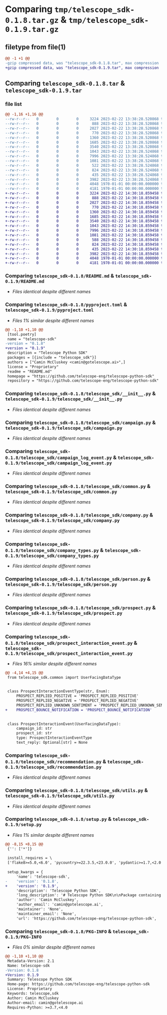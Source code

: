 # Comparing `tmp/telescope_sdk-0.1.8.tar.gz` & `tmp/telescope_sdk-0.1.9.tar.gz`

## filetype from file(1)

```diff
@@ -1 +1 @@
-gzip compressed data, was "telescope_sdk-0.1.8.tar", max compression
+gzip compressed data, was "telescope_sdk-0.1.9.tar", max compression
```

## Comparing `telescope_sdk-0.1.8.tar` & `telescope_sdk-0.1.9.tar`

### file list

```diff
@@ -1,16 +1,16 @@
--rw-r--r--   0        0        0     3224 2023-02-22 13:38:28.520868 telescope_sdk-0.1.8/README.md
--rw-r--r--   0        0        0      888 2023-02-22 13:38:28.520868 telescope_sdk-0.1.8/pyproject.toml
--rw-r--r--   0        0        0     2027 2023-02-22 13:38:28.520868 telescope_sdk-0.1.8/telescope_sdk/__init__.py
--rw-r--r--   0        0        0      770 2023-02-22 13:38:28.520868 telescope_sdk-0.1.8/telescope_sdk/campaign.py
--rw-r--r--   0        0        0     1360 2023-02-22 13:38:28.520868 telescope_sdk-0.1.8/telescope_sdk/campaign_log_event.py
--rw-r--r--   0        0        0     1685 2023-02-22 13:38:28.520868 telescope_sdk-0.1.8/telescope_sdk/common.py
--rw-r--r--   0        0        0     3540 2023-02-22 13:38:28.520868 telescope_sdk-0.1.8/telescope_sdk/company.py
--rw-r--r--   0        0        0     1043 2023-02-22 13:38:28.524868 telescope_sdk-0.1.8/telescope_sdk/company_types.py
--rw-r--r--   0        0        0     7996 2023-02-22 13:38:28.524868 telescope_sdk-0.1.8/telescope_sdk/person.py
--rw-r--r--   0        0        0     1081 2023-02-22 13:38:28.524868 telescope_sdk-0.1.8/telescope_sdk/prospect.py
--rw-r--r--   0        0        0      522 2023-02-22 13:38:28.524868 telescope_sdk-0.1.8/telescope_sdk/prospect_interaction_event.py
--rw-r--r--   0        0        0      824 2023-02-22 13:38:28.524868 telescope_sdk-0.1.8/telescope_sdk/recommendation.py
--rw-r--r--   0        0        0      435 2023-02-22 13:38:28.524868 telescope_sdk-0.1.8/telescope_sdk/sequence.py
--rw-r--r--   0        0        0     3982 2023-02-22 13:38:28.524868 telescope_sdk-0.1.8/telescope_sdk/utils.py
--rw-r--r--   0        0        0     4048 1970-01-01 00:00:00.000000 telescope_sdk-0.1.8/setup.py
--rw-r--r--   0        0        0     4181 1970-01-01 00:00:00.000000 telescope_sdk-0.1.8/PKG-INFO
+-rw-r--r--   0        0        0     3224 2023-02-22 14:30:18.859458 telescope_sdk-0.1.9/README.md
+-rw-r--r--   0        0        0      888 2023-02-22 14:30:18.859458 telescope_sdk-0.1.9/pyproject.toml
+-rw-r--r--   0        0        0     2027 2023-02-22 14:30:18.859458 telescope_sdk-0.1.9/telescope_sdk/__init__.py
+-rw-r--r--   0        0        0      770 2023-02-22 14:30:18.859458 telescope_sdk-0.1.9/telescope_sdk/campaign.py
+-rw-r--r--   0        0        0     1360 2023-02-22 14:30:18.859458 telescope_sdk-0.1.9/telescope_sdk/campaign_log_event.py
+-rw-r--r--   0        0        0     1685 2023-02-22 14:30:18.859458 telescope_sdk-0.1.9/telescope_sdk/common.py
+-rw-r--r--   0        0        0     3540 2023-02-22 14:30:18.859458 telescope_sdk-0.1.9/telescope_sdk/company.py
+-rw-r--r--   0        0        0     1043 2023-02-22 14:30:18.859458 telescope_sdk-0.1.9/telescope_sdk/company_types.py
+-rw-r--r--   0        0        0     7996 2023-02-22 14:30:18.859458 telescope_sdk-0.1.9/telescope_sdk/person.py
+-rw-r--r--   0        0        0     1081 2023-02-22 14:30:18.859458 telescope_sdk-0.1.9/telescope_sdk/prospect.py
+-rw-r--r--   0        0        0      588 2023-02-22 14:30:18.859458 telescope_sdk-0.1.9/telescope_sdk/prospect_interaction_event.py
+-rw-r--r--   0        0        0      824 2023-02-22 14:30:18.859458 telescope_sdk-0.1.9/telescope_sdk/recommendation.py
+-rw-r--r--   0        0        0      435 2023-02-22 14:30:18.859458 telescope_sdk-0.1.9/telescope_sdk/sequence.py
+-rw-r--r--   0        0        0     3982 2023-02-22 14:30:18.859458 telescope_sdk-0.1.9/telescope_sdk/utils.py
+-rw-r--r--   0        0        0     4048 1970-01-01 00:00:00.000000 telescope_sdk-0.1.9/setup.py
+-rw-r--r--   0        0        0     4181 1970-01-01 00:00:00.000000 telescope_sdk-0.1.9/PKG-INFO
```

### Comparing `telescope_sdk-0.1.8/README.md` & `telescope_sdk-0.1.9/README.md`

 * *Files identical despite different names*

### Comparing `telescope_sdk-0.1.8/pyproject.toml` & `telescope_sdk-0.1.9/pyproject.toml`

 * *Files 1% similar despite different names*

```diff
@@ -1,10 +1,10 @@
 [tool.poetry]
 name = "telescope-sdk"
-version = "0.1.8"
+version = "0.1.9"
 description = "Telescope Python SDK"
 packages = [{include = "telescope_sdk"}]
 authors = ["Camin McCluskey <camin@gotelescope.ai>",]
 license = "Proprietary"
 readme = "README.md"
 homepage = "https://github.com/telescope-eng/telescope-python-sdk"
 repository = "https://github.com/telescope-eng/telescope-python-sdk"
```

### Comparing `telescope_sdk-0.1.8/telescope_sdk/__init__.py` & `telescope_sdk-0.1.9/telescope_sdk/__init__.py`

 * *Files identical despite different names*

### Comparing `telescope_sdk-0.1.8/telescope_sdk/campaign.py` & `telescope_sdk-0.1.9/telescope_sdk/campaign.py`

 * *Files identical despite different names*

### Comparing `telescope_sdk-0.1.8/telescope_sdk/campaign_log_event.py` & `telescope_sdk-0.1.9/telescope_sdk/campaign_log_event.py`

 * *Files identical despite different names*

### Comparing `telescope_sdk-0.1.8/telescope_sdk/common.py` & `telescope_sdk-0.1.9/telescope_sdk/common.py`

 * *Files identical despite different names*

### Comparing `telescope_sdk-0.1.8/telescope_sdk/company.py` & `telescope_sdk-0.1.9/telescope_sdk/company.py`

 * *Files identical despite different names*

### Comparing `telescope_sdk-0.1.8/telescope_sdk/company_types.py` & `telescope_sdk-0.1.9/telescope_sdk/company_types.py`

 * *Files identical despite different names*

### Comparing `telescope_sdk-0.1.8/telescope_sdk/person.py` & `telescope_sdk-0.1.9/telescope_sdk/person.py`

 * *Files identical despite different names*

### Comparing `telescope_sdk-0.1.8/telescope_sdk/prospect.py` & `telescope_sdk-0.1.9/telescope_sdk/prospect.py`

 * *Files identical despite different names*

### Comparing `telescope_sdk-0.1.8/telescope_sdk/prospect_interaction_event.py` & `telescope_sdk-0.1.9/telescope_sdk/prospect_interaction_event.py`

 * *Files 16% similar despite different names*

```diff
@@ -4,14 +4,15 @@
 from telescope_sdk.common import UserFacingDataType
 
 
 class ProspectInteractionEventType(str, Enum):
     PROSPECT_REPLIED_POSITIVE = 'PROSPECT_REPLIED_POSITIVE'
     PROSPECT_REPLIED_NEGATIVE = 'PROSPECT_REPLIED_NEGATIVE'
     PROSPECT_REPLIED_UNKNOWN_SENTIMENT = 'PROSPECT_REPLIED_UNKNOWN_SENTIMENT'
+    PROSPECT_BOUNCE_NOTIFICATION = 'PROSPECT_BOUNCE_NOTIFICATION'
 
 
 class ProspectInteractionEvent(UserFacingDataType):
     campaign_id: str
     prospect_id: str
     type: ProspectInteractionEventType
     text_reply: Optional[str] = None
```

### Comparing `telescope_sdk-0.1.8/telescope_sdk/recommendation.py` & `telescope_sdk-0.1.9/telescope_sdk/recommendation.py`

 * *Files identical despite different names*

### Comparing `telescope_sdk-0.1.8/telescope_sdk/utils.py` & `telescope_sdk-0.1.9/telescope_sdk/utils.py`

 * *Files identical despite different names*

### Comparing `telescope_sdk-0.1.8/setup.py` & `telescope_sdk-0.1.9/setup.py`

 * *Files 1% similar despite different names*

```diff
@@ -8,15 +8,15 @@
 {'': ['*']}
 
 install_requires = \
 ['flake8>=5.0,<6.0', 'pycountry>=22.3.5,<23.0.0', 'pydantic>=1.7,<2.0']
 
 setup_kwargs = {
     'name': 'telescope-sdk',
-    'version': '0.1.8',
+    'version': '0.1.9',
     'description': 'Telescope Python SDK',
     'long_description': '# Telescope Python SDK\n\nPackage containing Pydantic models representing the entities used in Telescope backend systems. The source of truth\nfor these types lives [here](https://gotelescope.atlassian.net/wiki/spaces/~62cc5da0bb346bdf82fa14f7/pages/32899073/Data+model+changes+move+to+Person).\n\nSee [Deployment](#deployment) for instructions on how to publish a new version of this package.\n\n## Usage\n\n```bash\n$ pip install telescope-sdk\n```\n\nTo construct an entity (e.g. Person) you can use the constructor \n(please note Pydantic only accepts keyword arguments):\n\n```python\nfrom telescope_sdk import Person\nperson = Person(\n    id="123",\n    first_name="John Doe",\n    ...\n    )\n```\n\nOr, to construct from a Python dictionary object:\n\n```python\nperson = Person.parse_obj({\n    "id": "123",\n    "first_name": "John Doe",\n    ...\n    })\n```\n\nIf you are mapping from [PDL](https://docs.peopledatalabs.com/docs/fields) types, use the `from_pdl` method:\n\n```python\nperson = Person.from_pdl({\n    "id": "123",\n    "firstName": "John Doe",\n    ...\n    })\n```\n\n* Please note that unless a field is set as "Strict", it will automatically attempt to cast any input, \n  and only throw an error if casting fails \n\n## Development\n\nTo make changes to this package clone the repo and follow the steps below. Please ensure that any changes to the code\nbase are synced with the documentation linked above.\n\n### Installation\n\nFirst set up a virtual environment to isolate dependencies. You can do this in many ways but as an example:\n\n```bash\n$ pyenv virtualenv 3.10.0 <chosen-virtualenv-name>\n$ pyenv activate <chosen-virtualenv-name>\n```\n\nNote this codebase takes advantage of features from Python 3.10+ therefore you may run into errors if you attempt to use\nan earlier Python version.\n\nThis project relies on Poetry for dependency management. To install Poetry follow the instructions\n[here](https://python-poetry.org/docs/#installing-with-pipx) (recommend using [pipx](https://pypa.github.io/pipx/) to\ninstall Poetry globally but manage in virtualenv).\n\nNow ensure you have Make on your machine then run\n\n```bash\n$ make install\n```\n\nThis will install the package and its dependencies in [editable mode](https://setuptools.pypa.io/en/latest/userguide/development_mode.html).\n\n### Testing\n\nTo run tests locally, run the following command:\n\n```bash\n$ make test\n```\n\n### Linting\n\nTo run linting locally, run the following command:\n\n```bash\n$ make lint\n```\n\n## Deployment\n\nA new package version is published to PyPI whenever a new release is created on GitHub. To create a new release follow\nthe following steps, from the `master` branch:\n\n1. Update the version number in `pyproject.toml` to the new version number (use semantic versioning).\n2. Create a new release on GitHub with the same version number as the one in `pyproject.toml`.\n3. Draft release notes for the new version. These will be used as the package description on PyPI.\n4. The new version will be published to [PyPI](https://pypi.org/) automatically.\n\nOn pushes to the `master` branch, the `sandbox-deploy` job will run and publish a new version of the package to\n[TestPyPI](https://test.pypi.org/). This is useful for testing changes to the package before publishing to PyPI.\n',
     'author': 'Camin McCluskey',
     'author_email': 'camin@gotelescope.ai',
     'maintainer': 'None',
     'maintainer_email': 'None',
     'url': 'https://github.com/telescope-eng/telescope-python-sdk',
```

### Comparing `telescope_sdk-0.1.8/PKG-INFO` & `telescope_sdk-0.1.9/PKG-INFO`

 * *Files 0% similar despite different names*

```diff
@@ -1,10 +1,10 @@
 Metadata-Version: 2.1
 Name: telescope-sdk
-Version: 0.1.8
+Version: 0.1.9
 Summary: Telescope Python SDK
 Home-page: https://github.com/telescope-eng/telescope-python-sdk
 License: Proprietary
 Keywords: telescope,sdk
 Author: Camin McCluskey
 Author-email: camin@gotelescope.ai
 Requires-Python: >=3.7,<4.0
```

